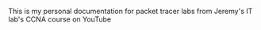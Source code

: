 This is my personal documentation for packet tracer labs from Jeremy's IT lab's CCNA course on YouTube
